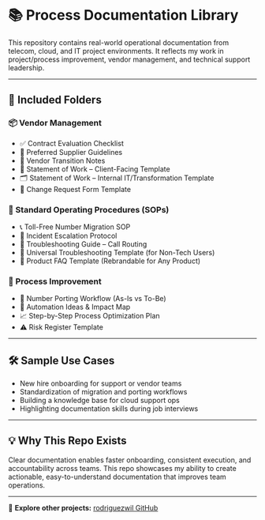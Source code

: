 # 📚 Process Documentation Library

This repository contains real-world operational documentation from telecom, cloud, and IT project environments. It reflects my work in project/process improvement, vendor management, and technical support leadership.

---

## 📁 Included Folders

### 📦 Vendor Management
- ✅ Contract Evaluation Checklist
- 🧾 Preferred Supplier Guidelines
- 🔄 Vendor Transition Notes
- 📄 Statement of Work – Client-Facing Template
- 🗂️ Statement of Work – Internal IT/Transformation Template
- 🔁 Change Request Form Template

### 📑 Standard Operating Procedures (SOPs)
- 📞 Toll-Free Number Migration SOP
- 🚨 Incident Escalation Protocol
- 🧰 Troubleshooting Guide – Call Routing
- 🧩 Universal Troubleshooting Template (for Non-Tech Users)
- 📘 Product FAQ Template (Rebrandable for Any Product)

### 🔧 Process Improvement
- 🔁 Number Porting Workflow (As-Is vs To-Be)
- 🤖 Automation Ideas & Impact Map
- 📈 Step-by-Step Process Optimization Plan
- ⚠️ Risk Register Template

---

## 🛠️ Sample Use Cases

- New hire onboarding for support or vendor teams  
- Standardization of migration and porting workflows  
- Building a knowledge base for cloud support ops  
- Highlighting documentation skills during job interviews

---

## 💡 Why This Repo Exists

Clear documentation enables faster onboarding, consistent execution, and accountability across teams. This repo showcases my ability to create actionable, easy-to-understand documentation that improves team operations.

---

📌 **Explore other projects:** [rodriguezwil GitHub](https://github.com/rodriguezwil)

